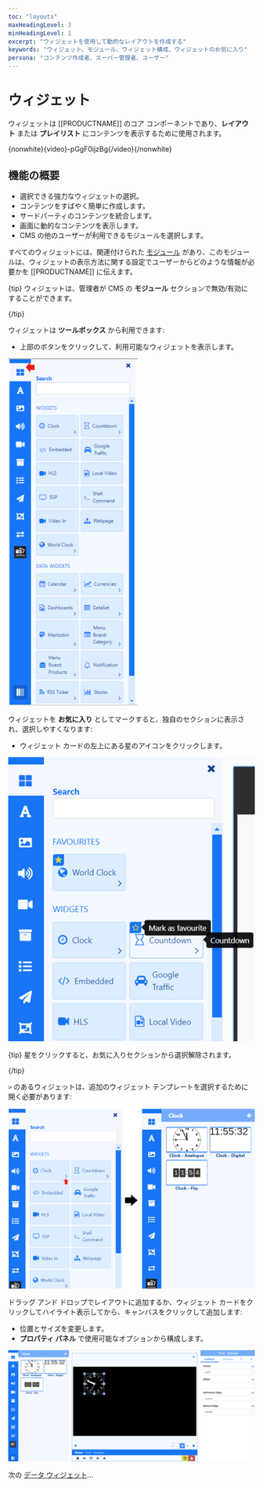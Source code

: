 ```yaml
---
toc: "layouts"
maxHeadingLevel: 3
minHeadingLevel: 1
excerpt: "ウィジェットを使用して動的なレイアウトを作成する"
keywords: "ウィジェット、モジュール、ウィジェット構成、ウィジェットのお気に入り"
persona: "コンテンツ作成者、スーパー管理者、ユーザー"
---
```


# ウィジェット

ウィジェットは [[PRODUCTNAME]] のコア コンポーネントであり、**レイアウト** または **プレイリスト** にコンテンツを表示するために使用されます。

{nonwhite}{video}-pGgF0ijzBg{/video}{/nonwhite}

## 機能の概要

- 選択できる強力なウィジェットの選択。
- コンテンツをすばやく簡単に作成します。
- サードパーティのコンテンツを統合します。
- 画面に動的なコンテンツを表示します。
- CMS の他のユーザーが利用できるモジュールを選択します。

すべてのウィジェットには、関連付けられた [モジュール](media_modules.html) があり、このモジュールは、ウィジェットの表示方法に関する設定でユーザーからどのような情報が必要かを [[PRODUCTNAME]] に伝えます。

{tip}
ウィジェットは、管理者が CMS の **モジュール** セクションで無効/有効にすることができます。

{/tip}

ウィジェットは **ツールボックス** から利用できます:

- 上部のボタンをクリックして、利用可能なウィジェットを表示します。

![ウィジェット](img/v4_layouts_editor_widgets.png)

ウィジェットを **お気に入り** としてマークすると、独自のセクションに表示され、選択しやすくなります:

- ウィジェット カードの左上にある星のアイコンをクリックします。

![お気に入りのウィジェット](img/v4_layouts_editor_widgets_favourites.png)

{tip}
星をクリックすると、お気に入りセクションから選択解除されます。

{/tip}

`>` のあるウィジェットは、追加のウィジェット テンプレートを選択するために開く必要があります:

![ウィジェット クロック](img/v4_layouts_editor_widgets_clock_example.png)

ドラッグ アンド ドロップでレイアウトに追加するか、ウィジェット カードをクリックしてハイライト表示してから、キャンバスをクリックして追加します:

- 位置とサイズを変更します。
- **プロパティ パネル** で使用可能なオプションから構成します。

![クロック構成](img/v4_layouts_editor_clock_configuration.png)

次の [データ ウィジェット](layouts_editor_data_widgets.html)...

